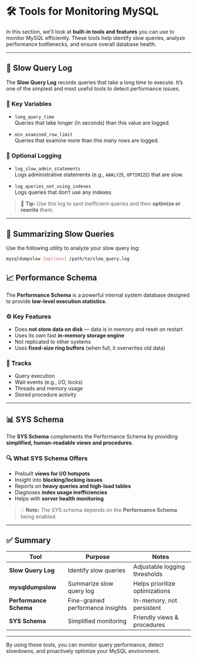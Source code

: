 # 🛠️ Tools for Monitoring MySQL

In this section, we'll look at **built-in tools and features** you can use to monitor MySQL efficiently. These tools help identify slow queries, analyze performance bottlenecks, and ensure overall database health.

---

## 🐢 Slow Query Log

The **Slow Query Log** records queries that take a long time to execute. It’s one of the simplest and most useful tools to detect performance issues.

### 🔧 Key Variables

- `long_query_time`  
  Queries that take longer (in seconds) than this value are logged.

- `min_examined_row_limit`  
  Queries that examine more than this many rows are logged.

### 📌 Optional Logging

- `log_slow_admin_statements`  
  Logs administrative statements (e.g., `ANALYZE`, `OPTIMIZE`) that are slow.

- `log_queries_not_using_indexes`  
  Logs queries that don’t use any indexes.

> 🔎 **Tip:** Use this log to spot inefficient queries and then **optimize or rewrite** them.

---

## 📝 Summarizing Slow Queries

Use the following utility to analyze your slow query log:

```bash
mysqldumpslow [options] /path/to/slow_query.log
```

## 📈 Performance Schema

The **Performance Schema** is a powerful internal system database designed to provide **low-level execution statistics**.

### ⚙️ Key Features

- Does **not store data on disk** — data is in memory and reset on restart  
- Uses its own fast **in-memory storage engine**  
- Not replicated to other systems  
- Uses **fixed-size ring buffers** (when full, it overwrites old data)  

### 📌 Tracks

- Query execution  
- Wait events (e.g., I/O, locks)  
- Threads and memory usage  
- Stored procedure activity  

---

## 📊 SYS Schema

The **SYS Schema** complements the Performance Schema by providing **simplified, human-readable views and procedures**.

### 🔍 What SYS Schema Offers

- Prebuilt **views for I/O hotspots**  
- Insight into **blocking/locking issues**  
- Reports on **heavy queries and high-load tables**  
- Diagnoses **index usage inefficiencies**  
- Helps with **server health monitoring**  

> 💡 **Note:** The SYS schema depends on the **Performance Schema** being enabled.

---

## ✅ Summary

| Tool               | Purpose                          | Notes                            |
|--------------------|----------------------------------|----------------------------------|
| **Slow Query Log** | Identify slow queries            | Adjustable logging thresholds    |
| **mysqldumpslow**  | Summarize slow query log         | Helps prioritize optimizations   |
| **Performance Schema** | Fine-grained performance insights | In-memory, not persistent     |
| **SYS Schema**     | Simplified monitoring            | Friendly views & procedures      |

---

By using these tools, you can monitor query performance, detect slowdowns, and proactively optimize your MySQL environment.
